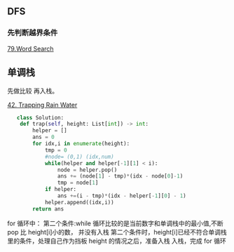 ## DFS

### 先判断越界条件

[79.Word Search](https://leetcode-cn.com/problems/word-search/)

## 单调栈

先做比较 再入栈。

[42. Trapping Rain Water](https://leetcode-cn.com/problems/trapping-rain-water/)

```python
   class Solution:
    def trap(self, height: List[int]) -> int:
        helper = []
        ans = 0
        for idx,i in enumerate(height):
            tmp = 0
            #node= (0,1) (idx,num)
            while(helper and helper[-1][1] < i):
                node = helper.pop()
                ans += (node[1] - tmp)*(idx - node[0]-1)
                tmp = node[1]
            if helper:
                ans +=(i - tmp)*(idx - helper[-1][0] - 1)
            helper.append((idx,i))
        return ans
```

for 循环中：
第二个条件:while 循环比较的是当前数字和单调栈中的最小值,不断 pop 比 height[i]小的数， 并没有入栈
第二个条件时，height[i]已经不符合单调栈里的条件，处理自己作为挡板 height 的情况之后，准备入栈
入栈，完成 for 循环
